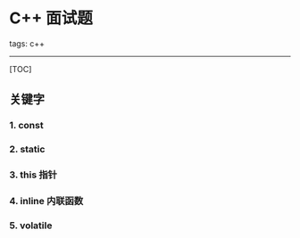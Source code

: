 # C++ 面试题

tags: c++

---



[TOC]



## 关键字

### 1. const



### 2. static



### 3. this 指针

 

### 4. inline 内联函数



### 5. volatile





